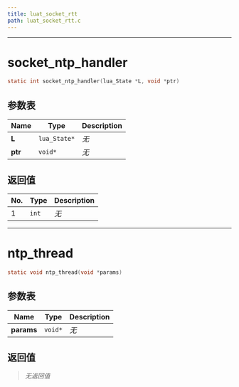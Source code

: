 ```yaml
---
title: luat_socket_rtt
path: luat_socket_rtt.c
---
```

--------------------------------------------------
# socket_ntp_handler

```c
static int socket_ntp_handler(lua_State *L, void *ptr)
```


## 参数表

Name | Type | Description
-----|------|--------------
**L**|`lua_State*`| *无*
**ptr**|`void*`| *无*

## 返回值

No. | Type | Description
----|------|--------------
1 |`int`| *无*


--------------------------------------------------
# ntp_thread

```c
static void ntp_thread(void *params)
```


## 参数表

Name | Type | Description
-----|------|--------------
**params**|`void*`| *无*

## 返回值

> *无返回值*


